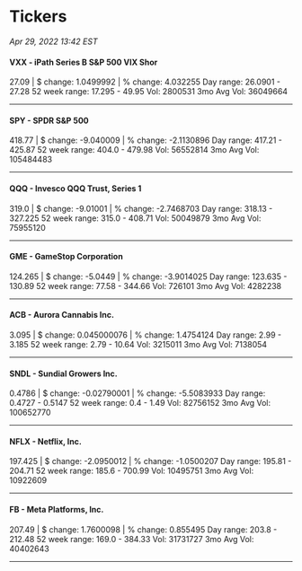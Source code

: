 # Tickers
*Apr 29, 2022 13:42 EST*

#### VXX - iPath Series B S&P 500 VIX Shor
27.09 | $ change: 1.0499992 | % change: 4.032255
Day range: 26.0901 - 27.28 52 week range: 17.295 - 49.95
Vol: 2800531 3mo Avg Vol: 36049664

---

#### SPY - SPDR S&P 500
418.77 | $ change: -9.040009 | % change: -2.1130896
Day range: 417.21 - 425.87 52 week range: 404.0 - 479.98
Vol: 56552814 3mo Avg Vol: 105484483

---

#### QQQ - Invesco QQQ Trust, Series 1
319.0 | $ change: -9.01001 | % change: -2.7468703
Day range: 318.13 - 327.225 52 week range: 315.0 - 408.71
Vol: 50049879 3mo Avg Vol: 75955120

---

#### GME - GameStop Corporation
124.265 | $ change: -5.0449 | % change: -3.9014025
Day range: 123.635 - 130.89 52 week range: 77.58 - 344.66
Vol: 726101 3mo Avg Vol: 4282238

---

#### ACB - Aurora Cannabis Inc.
3.095 | $ change: 0.045000076 | % change: 1.4754124
Day range: 2.99 - 3.185 52 week range: 2.79 - 10.64
Vol: 3215011 3mo Avg Vol: 7138054

---

#### SNDL - Sundial Growers Inc.
0.4786 | $ change: -0.02790001 | % change: -5.5083933
Day range: 0.4727 - 0.5147 52 week range: 0.4 - 1.49
Vol: 82756152 3mo Avg Vol: 100652770

---

#### NFLX - Netflix, Inc.
197.425 | $ change: -2.0950012 | % change: -1.0500207
Day range: 195.81 - 204.71 52 week range: 185.6 - 700.99
Vol: 10495751 3mo Avg Vol: 10922609

---

#### FB - Meta Platforms, Inc.
207.49 | $ change: 1.7600098 | % change: 0.855495
Day range: 203.8 - 212.48 52 week range: 169.0 - 384.33
Vol: 31731727 3mo Avg Vol: 40402643

---

